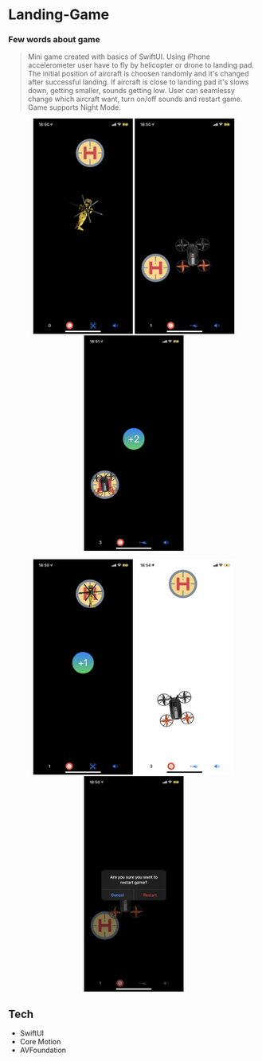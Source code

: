 # Landing-Game

<h3>Few words about game</h3>
  
>Mini game created with basics of SwiftUI. 
Using iPhone accelerometer user have to fly by helicopter or drone to landing pad. The initial position of aircraft is choosen randomly and it's changed after successful landing. If aircraft is close to landing pad it's slows down, getting smaller, sounds getting low. User can seamlessy change which aircraft want, turn on/off sounds and restart game. Game supports Night Mode.
  
<p align="center">
  <img src="game1.PNG" alt="drawing" width="200"/>
  <img src="drone.PNG" alt="drawing" width="200"/>
  <img src="gainPointsDrone.PNG" alt="drawing" width="200"/>
</p>
 
<p align="center">
  <img src="gainPointHelicopter.PNG" alt="drawing" width="200"/>
  <img src="lightMode.jpeg" alt="drawing" width="200"/>
  <img src="restartAlert.PNG" alt="drawing" width="200"/>
</p>

## Tech
  - SwiftUI
  - Core Motion
  - AVFoundation
